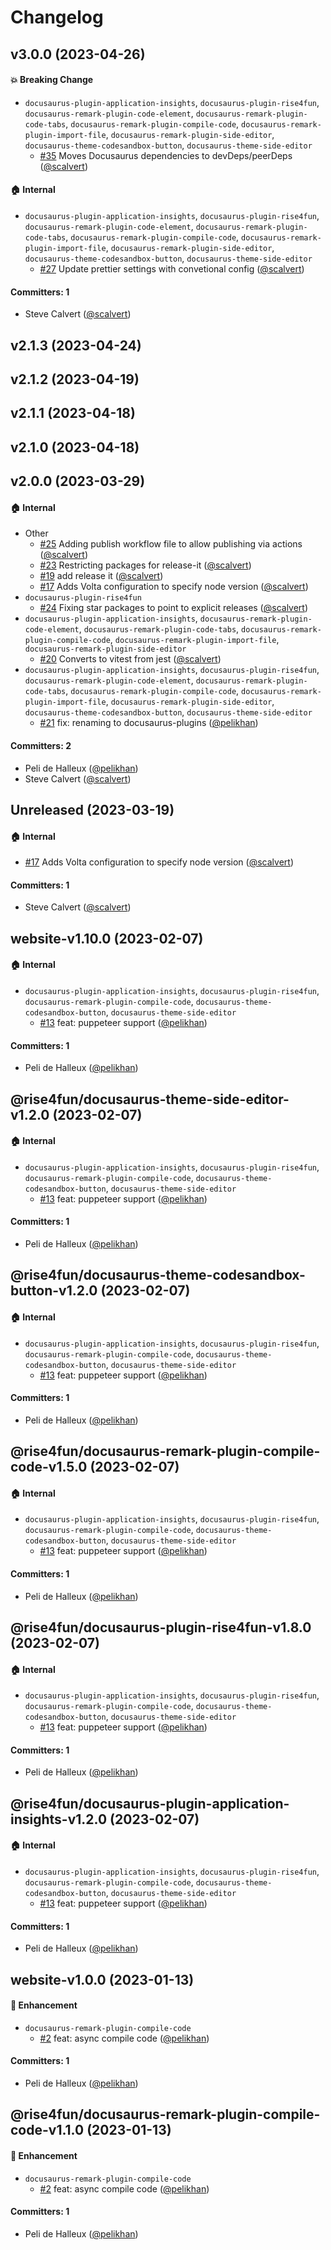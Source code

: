 # Changelog


## v3.0.0 (2023-04-26)

#### :boom: Breaking Change
* `docusaurus-plugin-application-insights`, `docusaurus-plugin-rise4fun`, `docusaurus-remark-plugin-code-element`, `docusaurus-remark-plugin-code-tabs`, `docusaurus-remark-plugin-compile-code`, `docusaurus-remark-plugin-import-file`, `docusaurus-remark-plugin-side-editor`, `docusaurus-theme-codesandbox-button`, `docusaurus-theme-side-editor`
  * [#35](https://github.com/microsoft/docusaurus-plugins/pull/35) Moves Docusaurus dependencies to devDeps/peerDeps ([@scalvert](https://github.com/scalvert))

#### :house: Internal
* `docusaurus-plugin-application-insights`, `docusaurus-plugin-rise4fun`, `docusaurus-remark-plugin-code-element`, `docusaurus-remark-plugin-code-tabs`, `docusaurus-remark-plugin-compile-code`, `docusaurus-remark-plugin-import-file`, `docusaurus-remark-plugin-side-editor`, `docusaurus-theme-codesandbox-button`, `docusaurus-theme-side-editor`
  * [#27](https://github.com/microsoft/docusaurus-plugins/pull/27) Update prettier settings with convetional config ([@scalvert](https://github.com/scalvert))

#### Committers: 1
- Steve Calvert ([@scalvert](https://github.com/scalvert))


## v2.1.3 (2023-04-24)

## v2.1.2 (2023-04-19)

## v2.1.1 (2023-04-18)

## v2.1.0 (2023-04-18)

## v2.0.0 (2023-03-29)

#### :house: Internal

- Other
  - [#25](https://github.com/microsoft/docusaurus-plugins/pull/25) Adding publish workflow file to allow publishing via actions ([@scalvert](https://github.com/scalvert))
  - [#23](https://github.com/microsoft/docusaurus-plugins/pull/23) Restricting packages for release-it ([@scalvert](https://github.com/scalvert))
  - [#19](https://github.com/microsoft/docusaurus-plugins/pull/19) add release it ([@scalvert](https://github.com/scalvert))
  - [#17](https://github.com/microsoft/docusaurus-plugins/pull/17) Adds Volta configuration to specify node version ([@scalvert](https://github.com/scalvert))
- `docusaurus-plugin-rise4fun`
  - [#24](https://github.com/microsoft/docusaurus-plugins/pull/24) Fixing star packages to point to explicit releases ([@scalvert](https://github.com/scalvert))
- `docusaurus-plugin-application-insights`, `docusaurus-remark-plugin-code-element`, `docusaurus-remark-plugin-code-tabs`, `docusaurus-remark-plugin-compile-code`, `docusaurus-remark-plugin-import-file`, `docusaurus-remark-plugin-side-editor`
  - [#20](https://github.com/microsoft/docusaurus-plugins/pull/20) Converts to vitest from jest ([@scalvert](https://github.com/scalvert))
- `docusaurus-plugin-application-insights`, `docusaurus-plugin-rise4fun`, `docusaurus-remark-plugin-code-element`, `docusaurus-remark-plugin-code-tabs`, `docusaurus-remark-plugin-compile-code`, `docusaurus-remark-plugin-import-file`, `docusaurus-remark-plugin-side-editor`, `docusaurus-theme-codesandbox-button`, `docusaurus-theme-side-editor`
  - [#21](https://github.com/microsoft/docusaurus-plugins/pull/21) fix: renaming to docusaurus-plugins ([@pelikhan](https://github.com/pelikhan))

#### Committers: 2

- Peli de Halleux ([@pelikhan](https://github.com/pelikhan))
- Steve Calvert ([@scalvert](https://github.com/scalvert))

## Unreleased (2023-03-19)

#### :house: Internal

- [#17](https://github.com/microsoft/docusaurus-plugins/pull/17) Adds Volta configuration to specify node version ([@scalvert](https://github.com/scalvert))

#### Committers: 1

- Steve Calvert ([@scalvert](https://github.com/scalvert))

## website-v1.10.0 (2023-02-07)

#### :house: Internal

- `docusaurus-plugin-application-insights`, `docusaurus-plugin-rise4fun`, `docusaurus-remark-plugin-compile-code`, `docusaurus-theme-codesandbox-button`, `docusaurus-theme-side-editor`
  - [#13](https://github.com/microsoft/docusaurus-plugins/pull/13) feat: puppeteer support ([@pelikhan](https://github.com/pelikhan))

#### Committers: 1

- Peli de Halleux ([@pelikhan](https://github.com/pelikhan))

## @rise4fun/docusaurus-theme-side-editor-v1.2.0 (2023-02-07)

#### :house: Internal

- `docusaurus-plugin-application-insights`, `docusaurus-plugin-rise4fun`, `docusaurus-remark-plugin-compile-code`, `docusaurus-theme-codesandbox-button`, `docusaurus-theme-side-editor`
  - [#13](https://github.com/microsoft/docusaurus-plugins/pull/13) feat: puppeteer support ([@pelikhan](https://github.com/pelikhan))

#### Committers: 1

- Peli de Halleux ([@pelikhan](https://github.com/pelikhan))

## @rise4fun/docusaurus-theme-codesandbox-button-v1.2.0 (2023-02-07)

#### :house: Internal

- `docusaurus-plugin-application-insights`, `docusaurus-plugin-rise4fun`, `docusaurus-remark-plugin-compile-code`, `docusaurus-theme-codesandbox-button`, `docusaurus-theme-side-editor`
  - [#13](https://github.com/microsoft/docusaurus-plugins/pull/13) feat: puppeteer support ([@pelikhan](https://github.com/pelikhan))

#### Committers: 1

- Peli de Halleux ([@pelikhan](https://github.com/pelikhan))

## @rise4fun/docusaurus-remark-plugin-compile-code-v1.5.0 (2023-02-07)

#### :house: Internal

- `docusaurus-plugin-application-insights`, `docusaurus-plugin-rise4fun`, `docusaurus-remark-plugin-compile-code`, `docusaurus-theme-codesandbox-button`, `docusaurus-theme-side-editor`
  - [#13](https://github.com/microsoft/docusaurus-plugins/pull/13) feat: puppeteer support ([@pelikhan](https://github.com/pelikhan))

#### Committers: 1

- Peli de Halleux ([@pelikhan](https://github.com/pelikhan))

## @rise4fun/docusaurus-plugin-rise4fun-v1.8.0 (2023-02-07)

#### :house: Internal

- `docusaurus-plugin-application-insights`, `docusaurus-plugin-rise4fun`, `docusaurus-remark-plugin-compile-code`, `docusaurus-theme-codesandbox-button`, `docusaurus-theme-side-editor`
  - [#13](https://github.com/microsoft/docusaurus-plugins/pull/13) feat: puppeteer support ([@pelikhan](https://github.com/pelikhan))

#### Committers: 1

- Peli de Halleux ([@pelikhan](https://github.com/pelikhan))

## @rise4fun/docusaurus-plugin-application-insights-v1.2.0 (2023-02-07)

#### :house: Internal

- `docusaurus-plugin-application-insights`, `docusaurus-plugin-rise4fun`, `docusaurus-remark-plugin-compile-code`, `docusaurus-theme-codesandbox-button`, `docusaurus-theme-side-editor`
  - [#13](https://github.com/microsoft/docusaurus-plugins/pull/13) feat: puppeteer support ([@pelikhan](https://github.com/pelikhan))

#### Committers: 1

- Peli de Halleux ([@pelikhan](https://github.com/pelikhan))

## website-v1.0.0 (2023-01-13)

#### :rocket: Enhancement

- `docusaurus-remark-plugin-compile-code`
  - [#2](https://github.com/microsoft/docusaurus-plugins/pull/2) feat: async compile code ([@pelikhan](https://github.com/pelikhan))

#### Committers: 1

- Peli de Halleux ([@pelikhan](https://github.com/pelikhan))

## @rise4fun/docusaurus-remark-plugin-compile-code-v1.1.0 (2023-01-13)

#### :rocket: Enhancement

- `docusaurus-remark-plugin-compile-code`
  - [#2](https://github.com/microsoft/docusaurus-plugins/pull/2) feat: async compile code ([@pelikhan](https://github.com/pelikhan))

#### Committers: 1

- Peli de Halleux ([@pelikhan](https://github.com/pelikhan))
